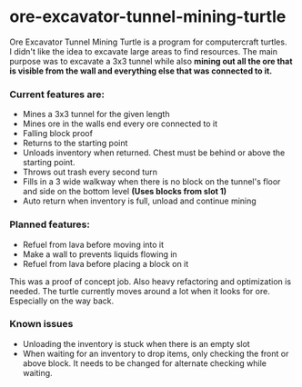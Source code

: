 # ore-excavator-tunnel-mining-turtle
Ore Excavator Tunnel Mining Turtle is a program for computercraft turtles. \
I didn't like the idea to excavate large areas to find resources. The main purpose was to excavate a 3x3 tunnel while also **mining out all the ore that is visible from the wall and everything else that was connected to it.**

### Current features are:
- Mines a 3x3 tunnel for the given length
- Mines ore in the walls end every ore connected to it
- Falling block proof
- Returns to the starting point
- Unloads inventory when returned. Chest must be behind or above the starting point.
- Throws out trash every second turn
- Fills in a 3 wide walkway when there is no block on the tunnel's floor and side on the bottom level **(Uses blocks from slot 1)**
- Auto return when inventory is full, unload and continue mining

### Planned features:
- Refuel from lava before moving into it
- Make a wall to prevents liquids flowing in
- Refuel from lava before placing a block on it


This was a proof of concept job. Also heavy refactoring and optimization is needed. The turtle currently moves around a lot when it looks for ore. Especially on the way back.


### Known issues
- Unloading the inventory is stuck when there is an empty slot
- When waiting for an inventory to drop items, only checking the front or above block. It needs to be changed for alternate checking while waiting.
